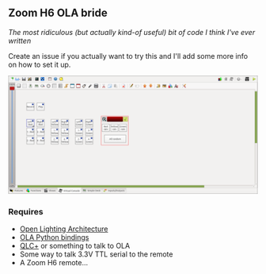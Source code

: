 ## Zoom H6 OLA bride
_The most ridiculous (but actually kind-of useful) bit of code I think I've ever written_

Create an issue if you actually want to try this and I'll add some more info on how to set it up.

![QLC+ screenshot](https://raw.githubusercontent.com/guyfawcus/Zoom-H6-OLA-bridge/master/qlc-screenshot.png)

### Requires
* [Open Lighting Architecture](https://www.openlighting.org/ola)
* [OLA Python bindings](https://www.openlighting.org/ola/developer-documentation/python-api/)
* [QLC+](https://qlcplus.org/) or something to talk to OLA
* Some way to talk 3.3V TTL serial to the remote
* A Zoom H6 remote...

